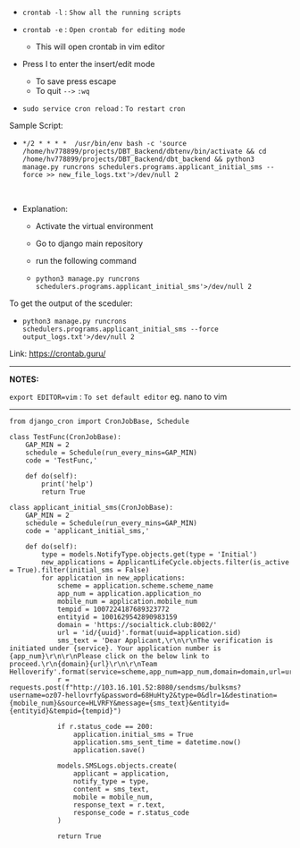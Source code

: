 - `crontab -l` : `Show all the running scripts`
- `crontab -e` : `Open crontab for editing mode`
    - This will open crontab in vim editor

- Press I to enter the insert/edit mode
	- To save press escape
	- To quit `-->` `:wq`


- `sudo service cron reload` : `To restart cron`

Sample Script: 

- ```*/2 * * * *  /usr/bin/env bash -c 'source /home/hv778899/projects/DBT_Backend/dbtenv/bin/activate && cd  /home/hv778899/projects/DBT_Backend/dbt_backend && python3 manage.py runcrons schedulers.programs.applicant_initial_sms --force >> new_file_logs.txt'>/dev/null 2```
<br>
    
  - Explanation:
    - Activate the virtual environment
    - Go to django main repository
    - run the following command
     
    - `python3 manage.py runcrons schedulers.programs.applicant_initial_sms'>/dev/null 2`

To get the output of the sceduler:

   - `python3 manage.py runcrons schedulers.programs.applicant_initial_sms --force   output_logs.txt'>/dev/null 2`


Link: https://crontab.guru/

______

__NOTES:__

`export EDITOR=vim` : `To set default editor`
eg. nano to vim

_______

```
from django_cron import CronJobBase, Schedule
```
```
class TestFunc(CronJobBase):
    GAP_MIN = 2
    schedule = Schedule(run_every_mins=GAP_MIN)
    code = 'TestFunc,'
    
    def do(self):
        print('help')
        return True
```
```
class applicant_initial_sms(CronJobBase):
    GAP_MIN = 2
    schedule = Schedule(run_every_mins=GAP_MIN)
    code = 'applicant_initial_sms,'

    def do(self):
        type = models.NotifyType.objects.get(type = 'Initial')
        new_applications = ApplicantLifeCycle.objects.filter(is_active = True).filter(initial_sms = False)
        for application in new_applications:
            scheme = application.scheme.scheme_name
            app_num = application.application_no
            mobile_num = application.mobile_num
            tempid = 1007224187689323772
            entityid = 1001629542890983159
            domain = 'https://socialtick.club:8002/'
            url = 'id/{uuid}'.format(uuid=application.sid)
            sms_text = 'Dear Applicant,\r\n\r\nThe verification is initiated under {service}. Your application number is {app_num}\r\n\r\nPlease click on the below link to proceed.\r\n{domain}{url}\r\n\r\nTeam Helloverify'.format(service=scheme,app_num=app_num,domain=domain,url=url)
            r = requests.post(f"http://103.16.101.52:8080/sendsms/bulksms?username=oz07-hellovrfy&password=68HuHty2&type=0&dlr=1&destination={mobile_num}&source=HLVRFY&message={sms_text}&entityid={entityid}&tempid={tempid}")
            
            if r.status_code == 200:
                application.initial_sms = True
                application.sms_sent_time = datetime.now()
                application.save()
            
            models.SMSLogs.objects.create(
                applicant = application,
                notify_type = type,
                content = sms_text,
                mobile = mobile_num,
                response_text = r.text,
                response_code = r.status_code
            )   
            
            return True

```


